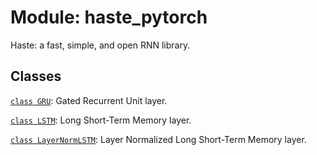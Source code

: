 <div itemscope itemtype="http://developers.google.com/ReferenceObject">
<meta itemprop="name" content="haste_pytorch" />
<meta itemprop="path" content="Stable" />
</div>

# Module: haste_pytorch



Haste: a fast, simple, and open RNN library.



## Classes

[`class GRU`](./haste_pytorch/GRU.md): Gated Recurrent Unit layer.

[`class LSTM`](./haste_pytorch/LSTM.md): Long Short-Term Memory layer.

[`class LayerNormLSTM`](./haste_pytorch/LayerNormLSTM.md): Layer Normalized Long Short-Term Memory layer.

